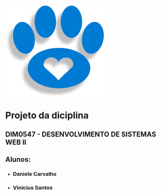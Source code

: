 ![](./assets/Logo.svg)

# Projeto da diciplina

## DIM0547 - DESENVOLVIMENTO DE SISTEMAS WEB II

## Alunos:
- ### Daniele Carvalho
- ### Vinicius Santos

